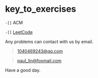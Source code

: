 # key_to_exercises
`-[]` ACM 

`-[]` [LeetCode](https://github.com/seanamax/key_to_exercises/blob/master/leetcode/README.md)

Any problems can contact with us by email.
>[1040469243@qq.com](https://github.com/seanamax)

>[paul_lin@foxmail.com](https://github.com/Paul-Lin)


Have a good day.
